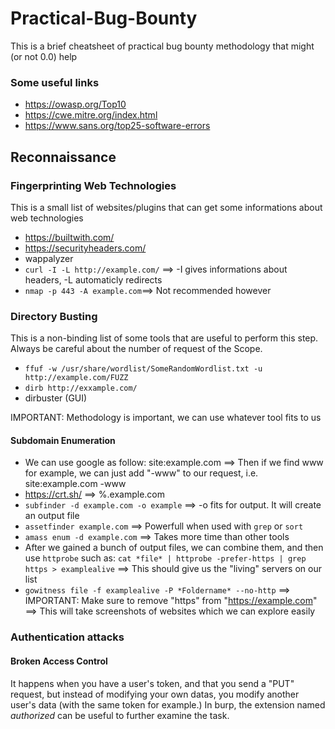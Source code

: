 # Practical-Bug-Bounty
This is a brief cheatsheet of practical bug bounty methodology that might (or not 0.0) help

### Some useful links
- https://owasp.org/Top10
- https://cwe.mitre.org/index.html
- https://www.sans.org/top25-software-errors

## Reconnaissance 
### Fingerprinting Web Technologies
This is a small list of websites/plugins that can get some informations about web technologies
- https://builtwith.com/
- https://securityheaders.com/
- wappalyzer
- ``curl -I -L http://example.com/`` ==> -I gives informations about headers, -L automaticly redirects
- ``nmap -p 443 -A example.com``==> Not recommended however

### Directory Busting
This is a non-binding list of some tools that are useful to perform this step. Always be careful about the number of request of the Scope.
- ``ffuf -w /usr/share/wordlist/SomeRandomWordlist.txt -u http://example.com/FUZZ``
- ``dirb http://exxample.com/``
- dirbuster (GUI)

IMPORTANT: Methodology is important, we can use whatever tool fits to us

#### Subdomain Enumeration
- We can use google as follow: site:example.com ==> Then if we find www for example, we can just add "-www" to our request, i.e. site:example.com -www
- https://crt.sh/ ==> %.example.com
- ``subfinder -d example.com -o example`` ==> -o fits for output. It will create an output file
- ``assetfinder example.com`` ==> Powerfull when used with ``grep`` or ``sort`` 
- ``amass enum -d example.com`` ==> Takes more time than other tools
- After we gained a bunch of output files, we can combine them, and then use ``httprobe`` such as: ``cat *file* | httprobe -prefer-https | grep https > examplealive`` ==> This should give us the "living" servers on our list
- ``gowitness file -f examplealive -P *Foldername* --no-http`` ==> IMPORTANT: Make sure to remove "https" from "https://example.com" ==> This will take screenshots of websites which we can explore easily 

### Authentication attacks
#### Broken Access Control
It happens when you have a user's token, and that you send a "PUT" request, but instead of modifying your own datas, you modify another user's data (with the same token for example.)
In burp, the extension named *authorized* can be useful to further examine the task.





